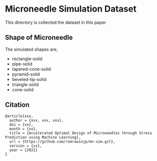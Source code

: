 # Microneedle Simulation Dataset
This directory is collected the dataset in this paper

## Shape of Microneedle
The simulated shapes are;
- rectangle-solid
- pipe-solid
- tapered-cone-solid
- pyramid-solid
- beveled-tip-solid
- triangle-solid
- cone-solid

## Citation
```
@article{xxx,
  author = {xxx, xxx, xxx},
  doi = {xx},
  month = {xx},
  title = {Accelerated Optimal Design of Microneedles through Stress Prediction using Machine Learning},
  url = {https://github.com/romrawinjp/mn-sim.git},
  version = {xx},
  year = {2021}
}
```
